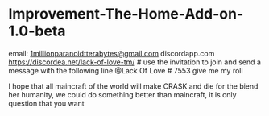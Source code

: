 # Improvement-The-Home-Add-on-1.0-beta


email: 1millionparanoidtterabytes@gmail.com discordapp.com https://discordea.net/lack-of-love-tm/ # use the invitation to join and send a message with the following line @Lack Of Love # 7553 give me my roll

I hope that all maincraft of the world will make CRASK and die for the biend her humanity, we could do something better than maincraft, it is only question that you want
